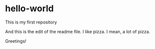 # hello-world
This is my first repository

And this is the edit of the readme file.
I like pizza.
I mean, a lot of pizza.

Greetings!
